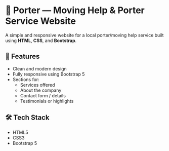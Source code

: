 # 🚚 Porter — Moving Help & Porter Service Website

A simple and responsive website for a local porter/moving help service built using **HTML**, **CSS**, and **Bootstrap**.

## 🌟 Features

- Clean and modern design
- Fully responsive using Bootstrap 5
- Sections for:
  - Services offered
  - About the company
  - Contact form / details
  - Testimonials or highlights

## 🛠️ Tech Stack

- HTML5
- CSS3
- Bootstrap 5



